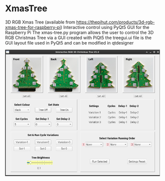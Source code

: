 # XmasTree
3D RGB Xmas Tree (available from https://thepihut.com/products/3d-rgb-xmas-tree-for-raspberry-pi)
Interactive control using PyQt5 GUI for the Raspberry Pi
The xmas-tree.py program allows the user to control the 3D RGB Christmas Tree via a GUI created with PiQt5
the treegui.ui file is the GUI layout file used in PyQt5 and can be modified in qtdesigner

![image](https://github.com/dingbatdavid/XmasTree/blob/master/Xmas-Tree%20GUI.png?raw=true)

